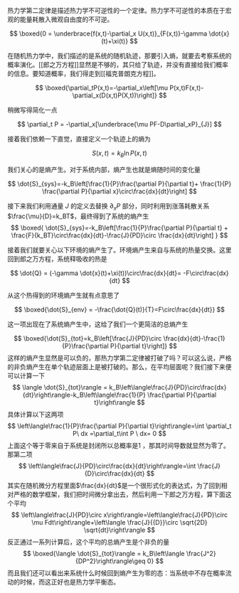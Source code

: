 热力学第二定律是描述热力学不可逆性的一个定律。热力学不可逆性的本质在于宏观的能量耗散入微观自由度的不可逆。

$$
\boxed{0  = \underbrace{f(x,t)-\partial_x U(x,t)}_{F(x,t)}-\gamma \dot{x}(t)+\xi(t)}
$$

在随机热力学中，我们描述的是系统的随机轨迹，那要引入熵，就要去考察系统的概率演化。[[郎之万方程]]显然是不够的，其只给了轨迹，并没有直接给我们概率的信息。要知道概率，我们得走到[[福克普朗克方程]]。

$$
\boxed{\partial_tP(x,t)=-\partial_x\left[\mu P(x,t)F(x,t)-\partial_x(D(x,t)P(X,t))\right]}
$$

稍微写得简化一点

$$
\partial_t P = -\partial_x[\underbrace{\mu PF-D\partial_xP}_{J}]
$$

接着我们依赖一下直觉，直接定义一个轨迹上的熵为

$$
S(x,t) = k_B\ln P(x,t)
$$


我们关心的是熵产生。对于系统内部，熵产生也就是熵随时间的变化量

$$
\dot{S}_{sys}=-k_B\left[\frac{1}{P}\frac{\partial P}{\partial t}+ \frac{1}{P} \frac{\partial P}{\partial x}\circ\frac{dx}{dt}\right]
$$

接下来我们利用通量 $J$ 的定义去替换 $\partial_x P$ 部分，同时利用到涨落耗散关系 $\frac{\mu}{D}=k_BT$，最终得到了系统的熵产生
$$
\boxed{
\dot{S}_{sys}=-k_B\left[\frac{1}{P}\frac{\partial P}{\partial t} + \frac{F}{k_BT}\circ\frac{dx}{dt}-\frac{J}{PD}\circ \frac{dx}{dt}\right]
}
$$

接着我们就要关心以下环境的熵产生了。环境熵产生来自与系统的热量交换。这里回到郎之万方程，系统释吸收的热是

$$
\dot{Q} = (-\gamma \dot{x}(t)+\xi(t))\circ\frac{dx}{dt}= -F\circ\frac{dx}{dt}
$$

从这个热得到的环境熵产生就有点意思了

$$
\boxed{\dot{S}_{env} = -\frac{\dot{Q}(t)}{T}=F\circ\frac{dx}{dt}}
$$

这一项出现在了系统熵产生中，这给了我们一个更简洁的总熵产生

$$
\boxed{\dot{S}_{tot}=k_B\left[\frac{J}{PD}\circ \frac{dx}{dt}-\frac{1}{P}\frac{\partial P}{\partial t}\right]}
$$
这样的熵产生显然是可以负的，那热力学第二定律被打破了吗？可以这么说，严格的非负熵产生在单个轨迹层面上是被打破的。那么，在平均层面呢？我们接下来便可以计算一下
$$
\langle \dot{S}_{tot}\rangle  = k_B\left\langle\frac{J}{PD}\circ\frac{dx}{dt}\right\rangle-k_B\left\langle\frac{1}{P} \frac{\partial P}{\partial t}\right\rangle
$$
具体计算以下这两项
$$
\left\langle\frac{1}{P}\frac{\partial P}{\partial t}\right\rangle=\int \partial_t P\  dx =\partial_t\int P \ dx= 0
$$
上面这个等于零来自于系统是封闭所以总概率是$1$ ，那其时间导数就显然为零了。那第二项
$$
\left\langle\frac{J}{PD}\circ\frac{dx}{dt}\right\rangle=\int \frac{J}{D}\circ\frac{dx}{dt}
$$
其实在随机微分方程里面$\frac{dx}{dt}$是一个很形式化的表达式，为了回到相对严格的数学框架，我们把时间微分拿出去，然后利用一下郎之万方程，算下面这个平均
$$
\left\langle\frac{J}{PD}\circ x\right\rangle=\left\langle\frac{J}{PD}\circ \mu Fdt\right\rangle+\left\langle \frac{J}{{D}}\circ \sqrt{2D} \sqrt{dt}\right\rangle
$$
反正通过一系列计算后，这个平均的总熵产生是个非负的量
$$
\boxed{\langle \dot{S}_{tot}\rangle = k_B\left\langle \frac{J^2}{DP^2}\right\rangle\geq 0}
$$
而且我们还可以看出来系统什么时候回到熵产生为零的态：当系统中不存在概率流动的时候，而这正好也是热力学平衡态。